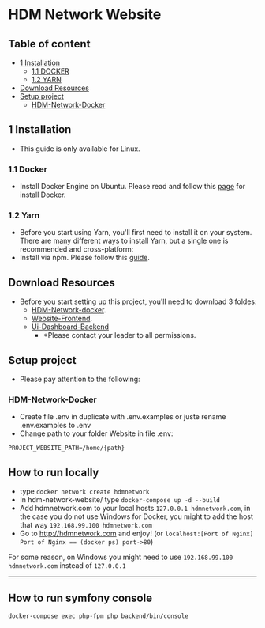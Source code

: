 # HDM Network Website 

## Table of content
- [1 Installation](#1-installation)
  - [1.1 DOCKER](#1-1-docker)
  - [1.2 YARN](#1-2-yarn)
- [Download Resources](#download-resources)
- [Setup project](#setup-project)
  - [HDM-Network-Docker](#hdm-network-docker)

## 1 Installation
  - This guide is only available for Linux.

  ### 1.1 Docker
  - Install Docker Engine on Ubuntu. Please read and follow this [page](https://docs.docker.com/engine/install/ubuntu/) for install Docker.

  ### 1.2 Yarn
  - Before you start using Yarn, you'll first need to install it on your system. There are many different ways to install Yarn, but a single one is recommended and cross-platform: 
  - Install via npm. Please follow this [guide](https://classic.yarnpkg.com/en/docs/install/#debian-stable).

## Download Resources
  - Before you start setting up this project, you'll need to download 3 foldes:
    - [HDM-Network-docker](https://github.com/hdm-infra/hdmnetwork-docker).
    - [Website-Frontend](https://github.com/hdmnetwork/website).
    - [Ui-Dashboard-Backend](https://github.com/hdmnetwork/ui-dashboard)
      - *Please contact your leader to all permissions.

## Setup project
- Please pay attention to the following:

### HDM-Network-Docker
- Create file .env in duplicate with .env.examples or juste rename .env.examples to .env
- Change path to your folder Website in file .env:

```
PROJECT_WEBSITE_PATH=/home/{path}
```

## How to run locally

- type `docker network create hdmnetwork`
- In hdm-network-website/ type `docker-compose up -d --build`
- Add hdmnetwork.com to your local hosts `127.0.0.1 hdmnetwork.com`, in the case you do not use Windows for Docker, you might to add the host that way `192.168.99.100 hdmnetwork.com`
- Go to http://hdmnetwork.com and enjoy! (or `localhost:[Port of Nginx] Port of Nginx == (docker ps) port->80`)

For some reason, on Windows you might need to use `192.168.99.100 hdmnetwork.com` instead of `127.0.0.1`

----
## How to run symfony console
``` 
docker-compose exec php-fpm php backend/bin/console
```
